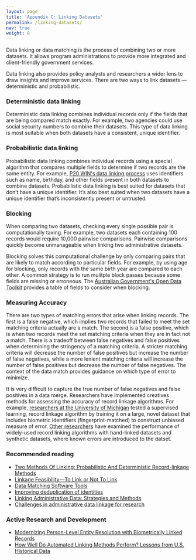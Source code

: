 ```yaml
---
layout: page
title: 'Appendix C: Linking Datasets'
permalink: /linking-datasets/
nav: true
weight: 8
---
```


Data linking or data matching is the process of combining two or more datasets. It allows program administrations to provide more integrated and client-friendly government services. 

Data linking also provides policy analysts and researchers a wider lens to draw insights and improve services. There are two ways to link datasets — deterministic and probabilistic.

### Deterministic data linking
Deterministic data linking combines individual records only if the fields that are being compared match exactly. For example, two agencies could use social security numbers to combine their datasets. This type of data linking is most suitable when both datasets have a consistent, unique identifier. 

### Probabilistic data linking
Probabilistic data linking combines individual records using a special algorithm that compares multiple fields to determine if two records are the same entity. For example, [P20 WIN's data linking process](https://youtu.be/c6D_8qisXyA) uses identifiers such as name, birthday, and other fields present in both datasets to combine datasets. Probabilistic data linking is best suited for datasets that don’t have a unique identifier. It’s also best suited when two datasets have a unique identifier that’s inconsistently present or untrusted.

### Blocking
When comparing two datasets, checking every single possible pair is computationally taxing. For example, two datasets each containing 100 records would require 10,000 pairwise comparisons. Pairwise comparisons quickly become unmanageable when linking two administrative datasets.

Blocking solves this computational challenge by only comparing pairs that are likely to match according to particular fields. For example, by using age for blocking, only records with the same birth year are compared to each other. A common strategy is to run mulitple block passes because some fields are missing or erroneous. The [Australian Government's Open Data Toolkit](https://toolkit.data.gov.au/Data_Linking_Information_Series_Sheet_4:_Probabilistic_linking.html) 
provides a table of fields to consider when blocking.

### Measuring Accuracy
There are two types of matching errors that arise when linking records. The first is a false negative, which implies two records that failed to meet the set matching criteria actually are a match. The second is a false positive, which is when two records meet the set matching criteria when they are in fact not a match. There is a tradeoff between false negatives and false positives when determining the stringency of a matching criteria. A stricter matching criteria will decrease the number of false positives but increase the number of false negatives, while a more lenient matching criteria will increase the number of false positives but decrease the number of false negatives. The context of the data match provides guidance on which type of error to minimize.

It is very difficult to capture the true number of false negatives and false positives in a data merge. Researchers have implemented creatives methods for assessing the accuracy of record linkage algorithms. For example, [researchers at the University of Michigan](https://sites.lsa.umich.edu/mgms/wp-content/uploads/sites/283/2020/12/entity_resolution_20201203.pdf) tested a supervised learning, record linkage algorithm by training it on a large, novel dataset that includes biometric identifiers (fingerprint-matched) to construct unbiased measure of error. [Other researchers](http://www-personal.umich.edu/~baileymj/Bailey_Cole_Henderson_Massey.pdf) have examined the performance of
widely-used record linking algorithms with hand-linked datasets and synthetic datasets, where known errors are introduced to the datset.



### Recommended reading
* [Two Methods Of Linking: Probabilistic And Deterministic Record-linkage Methods](https://aspe.hhs.gov/report/studies-welfare-populations-data-collection-and-research-issues/two-methods-linking-probabilistic-and-deterministic-record-linkage-methods)
* [Linkage Feasibility—To Link or Not To Link](https://www.ncbi.nlm.nih.gov/books/NBK253318/)
* [Data Matching Software Tools](https://github.com/J535D165/data-matching-software)
* [Improving deduplication of identities](http://www.datasciencepublicpolicy.org//wp-content/uploads/2018/11/dedupewhitepaper.pdf)
* [Linking Administrative Data: Strategies and Methods](https://github.com/californiapolicylab/data-linking/blob/master/Data%20Linking%20-%20white%20paper%20-%2012%2018%2018%20-%20FINAL.pdf)
* [Challenges in administrative data linkage for research](https://journals.sagepub.com/doi/10.1177/2053951717745678)
### Active Research and Development 
* [Modernizing Person-Level Entity Resolution with Biometrically Linked
Records](https://sites.lsa.umich.edu/mgms/wp-content/uploads/sites/283/2020/12/entity_resolution_20201203.pdf)
* [How Well Do Automated Linking Methods Perform? Lessons from U.S. Historical Data](http://www-personal.umich.edu/~baileymj/Bailey_Cole_Henderson_Massey.pdf)

